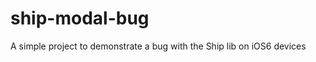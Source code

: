 ship-modal-bug
==============

A simple project to demonstrate a bug with the Ship lib on iOS6 devices
